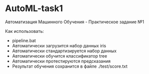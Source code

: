 # AutoML-task1
Автоматизация Машинного Обучения - Практическое задание №1

Как использовать:
- pipeline.bat
- Автоматически загрузится набор данных iris
- Автоматически стандартизируется набор данных
- Автоматически обучится классификатор tree
- Автоматически протестируются предсказания
- Результат обучения сохранится в файле ./test/score.txt

